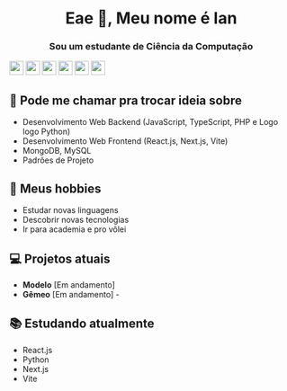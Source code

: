 <h1 align="center">Eae 👋, Meu nome é Ian</h1>
<h3 align="center">Sou um estudante de Ciência da Computação</h3>
<p><a href="https://www.x.com/mokkapps"><img src="https://img.shields.io/badge/twitter-%231DA1F2.svg?&style=for-the-badge&logo=twitter&logoColor=white" height=25></a> <a href="https://www.linkedin.com/in/mokkapps"><img src="https://img.shields.io/badge/linkedin-%230077B5.svg?&style=for-the-badge&logo=linkedin&logoColor=white" height=25></a> <a href="https://www.instagram.com/mokkapps/"><img src="https://img.shields.io/badge/instagram-%23E4405F.svg?&style=for-the-badge&logo=instagram&logoColor=white" height=25></a> <a href="https://www.youtube.com/@mokkapps"><img src="https://img.shields.io/badge/youtube-%2312100E.svg?&style=for-the-badge&logo=youtube&logoColor=white" height=25></a> <a href="https://medium.com/@MokkappsDev"><img src="https://img.shields.io/badge/medium-%2312100E.svg?&style=for-the-badge&logo=medium&logoColor=white" height=25></a> <a href="https://dev.to/mokkapps"><img src="https://img.shields.io/badge/DEV.TO-%230A0A0A.svg?&style=for-the-badge&logo=dev-dot-to&logoColor=white" height=25></a></p>

## 💬 Pode me chamar pra trocar ideia sobre
- Desenvolvimento Web Backend (JavaScript, TypeScript, PHP e Logo logo Python)
- Desenvolvimento Web Frontend (React.js, Next.js, Vite)
- MongoDB, MySQL
- Padrões de Projeto

## 📅 Meus hobbies
- Estudar novas linguagens
- Descobrir novas tecnologias
- Ir para academia e pro vôlei 

## 💻 Projetos atuais
- **Modelo** [Em andamento] 
- **Gêmeo** [Em andamento] - 

## 📚 Estudando atualmente
- React.js 
- Python
- Next.js
- Vite

